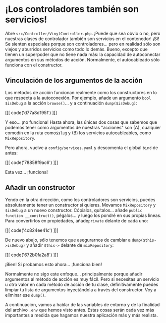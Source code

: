 # ¡Los controladores también son servicios!

Abre `src/Controller/VinylController.php`. ¡Puede que sea obvio o no, pero nuestras clases de controlador también son servicios en el contenedor! ¡Sí! Se sienten especiales porque son controladores... pero en realidad sólo son viejos y aburridos servicios como todo lo demás. Bueno, excepto que tienen un superpoder que no tiene nada más: la capacidad de autoconectar argumentos en sus métodos de acción. Normalmente, el autocableado sólo funciona con el constructor.

## Vinculación de los argumentos de la acción

Los métodos de acción funcionan realmente como los constructores en lo que respecta a la autoconexión. Por ejemplo, añade un argumento `bool $isDebug` a la acción `browse()`... y a continuación `dump($isDebug)`:

[[[ code('d77a8d195f') ]]]

Y eso... ¡no funciona! Hasta ahora, las únicas dos cosas que sabemos que podemos tener como argumentos de nuestras "acciones" son (A), cualquier comodín en la ruta como`$slug` y (B) los servicios autocableables, como `MixRepository`.

Pero ahora, vuelve a `config/services.yaml` y descomenta el global `bind` de antes:

[[[ code('78858f9ac6') ]]]

Esta vez... ¡funciona!

## Añadir un constructor

Yendo en la otra dirección, como los controladores son servicios, puedes absolutamente tener un constructor si quieres. Movamos `MixRepository` y `$isDebug` a un nuevo constructor. Cópialos, quítalos... añade `public function __construct()`, pégalos... y luego los pondré en sus propias líneas. Para convertirlos en propiedades, añade`private` delante de cada uno:

[[[ code('4c824ee41c') ]]]

De nuevo abajo, sólo tenemos que asegurarnos de cambiar a `dump($this->isDebug)` y añadir `$this->` delante de `mixRepository`:

[[[ code('672b0fa2a8') ]]]

¡Bien! Si probamos esto ahora... ¡funciona bien!

Normalmente no sigo este enfoque... principalmente porque añadir argumentos al método de acción es muy fácil. Pero si necesitas un servicio u otro valor en cada método de acción de tu clase, definitivamente puedes limpiar tu lista de argumentos inyectándola a través del constructor. Voy a eliminar ese `dump()`.

A continuación, vamos a hablar de las variables de entorno y de la finalidad del archivo `.env` que hemos visto antes. Estas cosas serán cada vez más importantes a medida que hagamos nuestra aplicación más y más realista.
